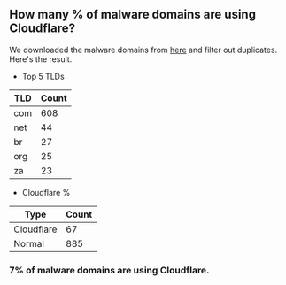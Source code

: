 ## How many % of malware domains are using Cloudflare?


We downloaded the malware domains from [here](https://urlhaus.abuse.ch) and filter out duplicates.
Here's the result.


[//]: # (start replacement)


- Top 5 TLDs

| TLD | Count |
| --- | --- |
| com | 608 |
| net | 44 |
| br | 27 |
| org | 25 |
| za | 23 |


- Cloudflare %

| Type | Count |
| --- | --- |
| Cloudflare | 67 |
| Normal | 885 |


### 7% of malware domains are using Cloudflare.